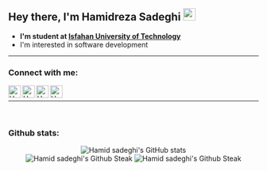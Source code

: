 ## Hey there, I'm Hamidreza Sadeghi  <img src="https://raw.githubusercontent.com/MartinHeinz/MartinHeinz/master/wave.gif" width="25px">

- **I'm student at [Isfahan University of Technology](https://iut.ac.ir)**
- I'm interested in software development 

----
### Connect with me:
[<img align="left" alt="Hamidsadeghi | Instagram" width="25px" src="https://cdn-icons-png.flaticon.com/128/2111/2111463.png" />](https://instagram.com/horr.hamid)
[<img align="left" alt="Hamidsadeghi | LinkedIn" width="25px" src="https://cdn-icons-png.flaticon.com/128/179/179330.png" />](https://www.linkedin.com/in/hamidrsadeghi)
[<img align="left" alt="Hamidsadeghi | Twitter" width="25px" src="https://cdn-icons-png.flaticon.com/128/145/145812.png" />](https://twitter.com/horr_hamid)
[<img align="left" alt="Hamidsadeghi | Gmail" width="25px" src="https://cdn-icons-png.flaticon.com/128/888/888853.png" />](xhamid0011@gmail.com)

<br>

-----

<br>

### Github stats:
<p align="center" width="250px">
  <img src="https://github-readme-stats.vercel.app/api?username=horrhamid&show_icons=true&theme=tokyonight?count_private=true" alt="Hamid sadeghi's GitHub stats" /><br />
  <img src="https://github-readme-streak-stats.herokuapp.com/?user=horrhamid&theme=tokyonight?count_private=true" alt="Hamid sadeghi's Github Steak" />
  <img src="https://github-readme-stats.vercel.app/api/top-langs/?username=horrhamid&layout=compact&theme=tokyonight" alt="Hamid sadeghi's Github Steak" />
</p>



